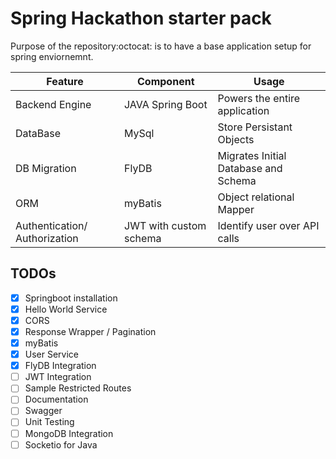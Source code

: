 # Spring Hackathon starter pack 

Purpose of the repository:octocat: is to have a base application setup for spring enviornemnt.

| Feature       | Component     | Usage |
| ------------- | ------------- | ----- |
| Backend Engine | JAVA Spring Boot | Powers the entire application |
| DataBase | MySql  | Store Persistant Objects |
| DB Migration | FlyDB | Migrates Initial Database and Schema |
| ORM | myBatis | Object relational Mapper |
| Authentication/ Authorization | JWT with custom schema | Identify user over API calls |


## TODOs

- [x] Springboot installation
- [x] Hello World Service
- [x] CORS
- [x] Response Wrapper / Pagination
- [x] myBatis
- [x] User Service
- [x] FlyDB Integration
- [ ] JWT Integration
- [ ] Sample Restricted Routes
- [ ] Documentation
- [ ] Swagger
- [ ] Unit Testing
- [ ] MongoDB Integration
- [ ] Socketio for Java
